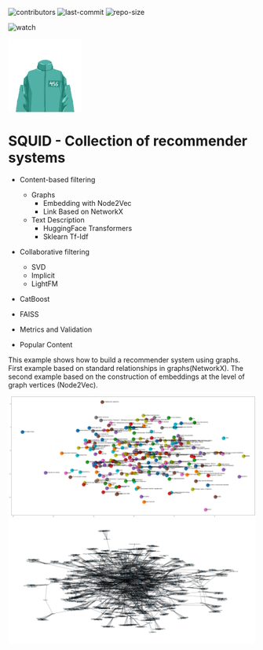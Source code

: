 
![contributors](https://img.shields.io/github/contributors/tesemnikov-av/pelevin-recomendation-bot) ![last-commit](https://img.shields.io/github/last-commit/tesemnikov-av/Pelevin-recomendation-bot) ![repo-size](https://img.shields.io/github/repo-size/tesemnikov-av/Pelevin-recomendation-bot)

![watch](https://img.shields.io/github/watchers/tesemnikov-av/Pelevin-recomendation-bot?style=social) 

<img src="logo.png" width="150"/>

# SQUID - Collection of recommender systems

* Content-based filtering
    + Graphs 
        - Embedding with Node2Vec
        - Link Based on NetworkX
    + Text Description
        - HuggingFace Transformers
        - Sklearn Tf-Idf
* Collaborative filtering
    - SVD
    - Implicit
    - LightFM
   
* CatBoost
*  FAISS
* Metrics and Validation
* Popular Content

This example shows how to build a recommender system using graphs. First example based on standard relationships in graphs(NetworkX). The second example based on the construction of embeddings at the level of graph vertices (Node2Vec).

<img src="graph1.png" width="1200"/>

<img src="graph2.png" width="1200"/>

